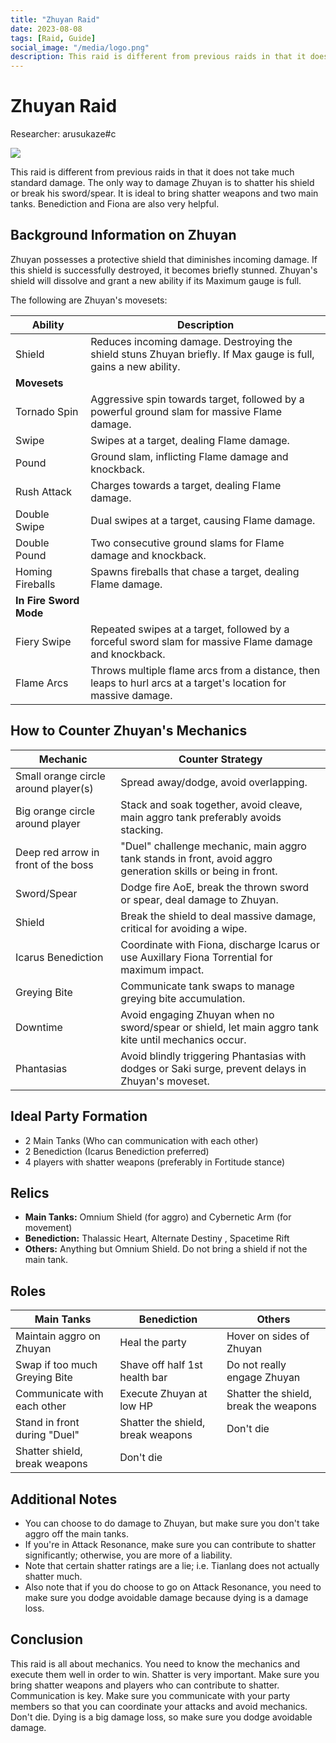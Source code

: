 ```yaml
---
title: "Zhuyan Raid"
date: 2023-08-08
tags: [Raid, Guide]
social_image: "/media/logo.png"
description: This raid is different from previous raids in that it does not take much standard damage. The only way to damage Zhuyan is to shatter his shield or break his sword/spear. It is ideal to bring shatter weapons and two main tanks. Benediction and Fiona are also very helpful.
---
```


# Zhuyan Raid

Researcher: arusukaze#c

![](https://telegra.ph/file/17d9f09ad78e70a75a567.png)

This raid is different from previous raids in that it does not take much standard damage. The only way to damage Zhuyan is to shatter his shield or break his sword/spear.
It is ideal to bring shatter weapons and two main tanks. Benediction and Fiona are also very helpful.

## Background Information on Zhuyan

Zhuyan possesses a protective shield that diminishes incoming damage. If this shield is successfully destroyed, it becomes briefly stunned. Zhuyan's shield will dissolve and grant a new ability if its Maximum gauge is full.

The following are Zhuyan's movesets:

| **Ability**            | **Description**                                                                                                 |
| ---------------------- | --------------------------------------------------------------------------------------------------------------- |
| Shield                 | Reduces incoming damage. Destroying the shield stuns Zhuyan briefly. If Max gauge is full, gains a new ability. |
| **Movesets**           |                                                                                                                 |
| Tornado Spin           | Aggressive spin towards target, followed by a powerful ground slam for massive Flame damage.                    |
| Swipe                  | Swipes at a target, dealing Flame damage.                                                                       |
| Pound                  | Ground slam, inflicting Flame damage and knockback.                                                             |
| Rush Attack            | Charges towards a target, dealing Flame damage.                                                                 |
| Double Swipe           | Dual swipes at a target, causing Flame damage.                                                                  |
| Double Pound           | Two consecutive ground slams for Flame damage and knockback.                                                    |
| Homing Fireballs       | Spawns fireballs that chase a target, dealing Flame damage.                                                     |
| **In Fire Sword Mode** |                                                                                                                 |
| Fiery Swipe            | Repeated swipes at a target, followed by a forceful sword slam for massive Flame damage and knockback.          |
| Flame Arcs             | Throws multiple flame arcs from a distance, then leaps to hurl arcs at a target's location for massive damage.  |

## How to Counter Zhuyan's Mechanics

| **Mechanic**                         | **Counter Strategy**                                                                                         |
| ------------------------------------ | ------------------------------------------------------------------------------------------------------------ |
| Small orange circle around player(s) | Spread away/dodge, avoid overlapping.                                                                        |
| Big orange circle around player      | Stack and soak together, avoid cleave, main aggro tank preferably avoids stacking.                           |
| Deep red arrow in front of the boss  | "Duel" challenge mechanic, main aggro tank stands in front, avoid aggro generation skills or being in front. |
| Sword/Spear                          | Dodge fire AoE, break the thrown sword or spear, deal damage to Zhuyan.                                      |
| Shield                               | Break the shield to deal massive damage, critical for avoiding a wipe.                                       |
| Icarus Benediction                   | Coordinate with Fiona, discharge Icarus or use Auxillary Fiona Torrential for maximum impact.                |
| Greying Bite                         | Communicate tank swaps to manage greying bite accumulation.                                                  |
| Downtime                             | Avoid engaging Zhuyan when no sword/spear or shield, let main aggro tank kite until mechanics occur.         |
| Phantasias                           | Avoid blindly triggering Phantasias with dodges or Saki surge, prevent delays in Zhuyan's moveset.           |

## Ideal Party Formation

- 2 Main Tanks (Who can communication with each other)
- 2 Benediction (Icarus Benediction preferred)
- 4 players with shatter weapons (preferably in Fortitude stance)

## Relics

- **Main Tanks:** Omnium Shield (for aggro) and Cybernetic Arm (for movement)
- **Benediction:** Thalassic Heart, Alternate Destiny , Spacetime Rift
- **Others:** Anything but Omnium Shield. Do not bring a shield if not the main tank.

## Roles

| **Main Tanks**                | **Benediction**                   | **Others**                            |
| ----------------------------- | --------------------------------- | ------------------------------------- |
| Maintain aggro on Zhuyan      | Heal the party                    | Hover on sides of Zhuyan              |
| Swap if too much Greying Bite | Shave off half 1st health bar     | Do not really engage Zhuyan           |
| Communicate with each other   | Execute Zhuyan at low HP          | Shatter the shield, break the weapons |
| Stand in front during "Duel"  | Shatter the shield, break weapons | Don't die                             |
| Shatter shield, break weapons | Don't die                         |                                       |

## Additional Notes

- You can choose to do damage to Zhuyan, but make sure you don't take aggro off the main tanks.
- If you're in Attack Resonance, make sure you can contribute to shatter significantly; otherwise, you are more of a liability.
- Note that certain shatter ratings are a lie; i.e. Tianlang does not actually shatter much.
- Also note that if you do choose to go on Attack Resonance, you need to make sure you dodge avoidable damage because dying is a damage loss.

## Conclusion

This raid is all about mechanics. You need to know the mechanics and execute them well in order to win.
Shatter is very important. Make sure you bring shatter weapons and players who can contribute to shatter.
Communication is key. Make sure you communicate with your party members so that you can coordinate your attacks and avoid mechanics.
Don't die. Dying is a big damage loss, so make sure you dodge avoidable damage.
